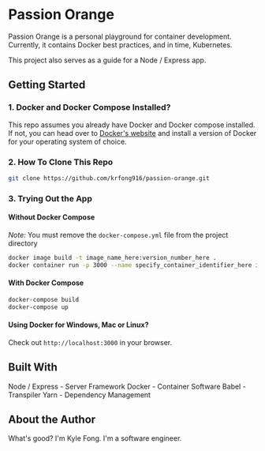 # Passion Orange

Passion Orange is a personal playground for container development. Currently, it contains Docker best practices, and in time, Kubernetes.

This project also serves as a guide for a Node / Express app.

## Getting Started

### 1. Docker and Docker Compose Installed?

This repo assumes you already have Docker and Docker compose installed. If not, you can head over to [Docker's website](https://docs.docker.com/install/) and install a version of Docker for your operating system of choice.

### 2. How To Clone This Repo

```sh
git clone https://github.com/krfong916/passion-orange.git
```

### 3. Trying Out the App

#### Without Docker Compose

_Note:_ You must remove the `docker-compose.yml` file from the project directory

```sh
docker image build -t image_name_here:version_number_here .
docker container run -p 3000 --name specify_container_identifier_here image_name_here:version_number_here
```

#### With Docker Compose

```sh
docker-compose build
docker-compose up
```

#### Using Docker for Windows, Mac or Linux?

Check out `http://localhost:3000` in your browser.

## Built With

Node / Express - Server Framework
Docker - Container Software
Babel - Transpiler
Yarn - Dependency Management

## About the Author

What's good? I'm Kyle Fong. I'm a software engineer.
